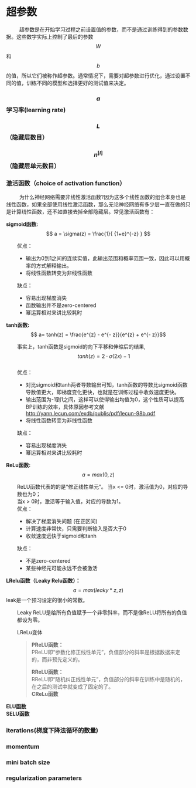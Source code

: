 # 超参数

&emsp; &emsp; 超参数是在开始学习过程之前设置值的参数，而不是通过训练得到的参数数据。这些数字实际上控制了最后的参数$$W$$和$$b$$的值，所以它们被称作超参数。通常情况下，需要对超参数进行优化，通过设置不同的值，训练不同的模型和选择更好的测试值来决定。  

### $$a$$学习率(learning rate)  
### $$L$$（隐藏层数目）   
### $$n^{[l]}$$（隐藏层单元数目）    
### 激活函数（choice of activation function）   
&emsp; &emsp; 为什么神经网络需要非线性激活函数?因为这多个线性函数的组合本身也是线性函数，如果全部使用线性激活函数，那么无论神经网络有多少层一直在做的只是计算线性函数，还不如直接去掉全部隐藏层。常见激活函数有：  

**sigmoid函数:** $$ a = \sigma(z) = \frac{1}{ {1+e}^{-z} } $$  
<div style="margin-left:30px">  

优点：  
* 输出为0到1之间的连续实值，此输出范围和概率范围一致，因此可以用概率的方式解释输出。  
* 将线性函数转变为非线性函数  

缺点：  
* 容易出现梯度消失
* 函数输出并不是zero-centered
* 幂运算相对来讲比较耗时  
</div>

**tanh函数:**  $$ a= tanh(z) = \frac{e^{z} - e^{- z}}{e^{z} + e^{- z}}$$  
<div style="margin-left:30px">  

事实上，tanh函数是sigmoid的向下平移和伸缩后的结果, $$tanh(z) = 2 \cdot \sigma(2x) - 1 $$   
优点：  
* 对比sigmoid和tanh两者导数输出可知，tanh函数的导数比sigmoid函数导数值更大，即梯度变化更快，也就是在训练过程中收敛速度更快。  
* 输出范围为-1到1之间，这样可以使得输出均值为0，这个性质可以提高BP训练的效率，具体原因参考文献 http://yann.lecun.com/exdb/publis/pdf/lecun-98b.pdf  
* 将线性函数转变为非线性函数  

缺点：  
* 容易出现梯度消失  
* 幂运算相对来讲比较耗时  
</div>

**ReLu函数:** $$ a =max(0,z) $$  
<div style="margin-left:30px">  

ReLU函数代表的的是“修正线性单元”。
当x <= 0时，激活值为0，对应的导数也为0；  
当x > 0时，激活等于输入值，对应的导数为1。  
优点：  
* 解决了梯度消失问题 (在正区间)  
* 计算速度非常快，只需要判断输入是否大于0
* 收敛速度远快于sigmoid和tanh

缺点：  
* 不是zero-centered
* 某些神经元可能永远不会被激活

</div>

**LRelu函数（Leaky Relu函数）：**  $$a = max( leaky*z,z) $$ leak是一个预习设定的很小的常数。     
<div style="margin-left:30px">  

Leaky ReLU是给所有负值赋予一个非零斜率，而不是像ReLU将所有的负值都设为零。 

LReLu变体   
>  
>**PReLU函数：**  
PReLU即“参数化修正线性单元”，负值部分的斜率是根据数据来定的，而非预先定义的。
>
>**RReLU函数：**  
RReLU即“随机纠正线性单元”，负值部分的斜率在训练中是随机的，在之后的测试中就变成了固定的了。  
>**CReLu函数**  
</div>

**ELU函数**  
**SELU函数**    

### iterations(梯度下降法循环的数量)    
### momentum  
### mini batch size  
### regularization parameters  

